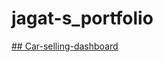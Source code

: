 # jagat-s_portfolio
[## Car-selling-dashboard]([url](https://public.tableau.com/app/profile/jagat.jeeban.basantia/viz/CarSellingproject/Dashboard1))
